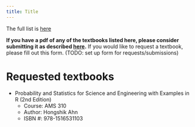 ```yaml
---
title: Title
---
```

The full list is [here](/)

<b>If you have a pdf of any of the textbooks listed here, please consider submitting it as described [here](/contributing).</b>
If you would like to request a textbook, please fill out this form. (TODO: set up form for requests/submissions)
# Requested textbooks

* Probability and Statistics for Science and Engineering with Examples in R (2nd Edition)
  * Course: AMS 310
  * Author: Hongshik Ahn
  * ISBN #: 978-1516531103
